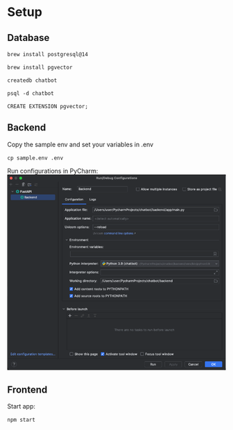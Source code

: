 # Setup

## Database
```shell
brew install postgresql@14  
```

```shell
brew install pgvector
```

```shell
createdb chatbot
```

```shell
psql -d chatbot
```

```shell
CREATE EXTENSION pgvector;
```

## Backend

Copy the sample env and set your variables in .env

```shell
cp sample.env .env
```

Run configurations in PyCharm:
![fast-api-run-config.png](fast-api-run-config.png)

## Frontend
Start app:

```shell
npm start
```